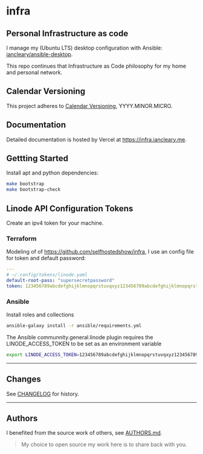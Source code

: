# infra

## Personal Infrastructure as code

I manage my (Ubuntu LTS) desktop configuration with Ansible: [iancleary/ansible-desktop](https://github.com/iancleary/ansible-desktop).

This repo continues that Infrastructure as Code philosophy
for my home and personal network.

## Calendar Versioning

This project adheres to [Calendar Versioning](https://calver.org/), YYYY.MINOR.MICRO.

## Documentation

Detailed documentation is hosted by Vercel at <https://infra.iancleary.me>.

## Gettting Started

Install apt and python dependencies:

```bash
make bootstrap
make bootstrap-check
```

## Linode API Configuration Tokens

Create an ipv4 token for your machine.

### Terraform

Modeling of of <https://github.com/selfhostedshow/infra>, I use an config file for token and default password:

```yaml
---
# ~/.config/tokens/linode.yaml
default-root-pass: "supersecretpassword"
token: 123456789abcdefghijklmnopqrstuvqxyz123456789abcdefghijklmnopqrst
```

### Ansible

Install roles and collections

```bash
ansible-galaxy install -r ansible/requirements.yml
```

The Ansible communnity.general.linode plugin requires the LINODE_ACCESS_TOKEN to be set as an environment variable

```bash
export LINODE_ACCESS_TOKEN=123456789abcdefghijklmnopqrstuvqxyz123456789abcdefghijklmnopqrst
```

--------------------------

## Changes

See [CHANGELOG](CHANGELOG.md) for history.

--------------------------

## Authors

I benefited from the source work of others, see [AUTHORS.md](docs/AUTHORS.md).

> My choice to open source my work here is to share back with you.
